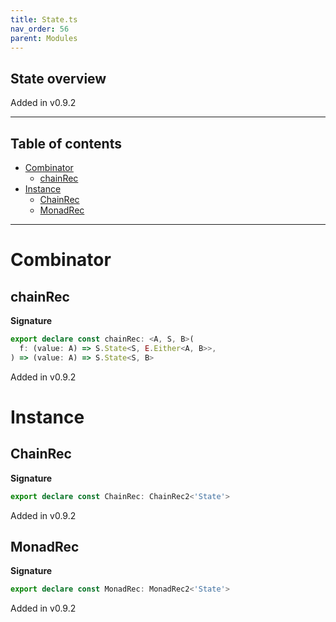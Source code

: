```yaml
---
title: State.ts
nav_order: 56
parent: Modules
---
```


## State overview

Added in v0.9.2

---

<h2 class="text-delta">Table of contents</h2>

- [Combinator](#combinator)
  - [chainRec](#chainrec)
- [Instance](#instance)
  - [ChainRec](#chainrec)
  - [MonadRec](#monadrec)

---

# Combinator

## chainRec

**Signature**

```ts
export declare const chainRec: <A, S, B>(
  f: (value: A) => S.State<S, E.Either<A, B>>,
) => (value: A) => S.State<S, B>
```

Added in v0.9.2

# Instance

## ChainRec

**Signature**

```ts
export declare const ChainRec: ChainRec2<'State'>
```

Added in v0.9.2

## MonadRec

**Signature**

```ts
export declare const MonadRec: MonadRec2<'State'>
```

Added in v0.9.2
